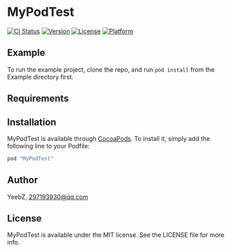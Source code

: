 # MyPodTest

[![CI Status](http://img.shields.io/travis/YeebZ/MyPodTest.svg?style=flat)](https://travis-ci.org/YeebZ/MyPodTest)
[![Version](https://img.shields.io/cocoapods/v/MyPodTest.svg?style=flat)](http://cocoapods.org/pods/MyPodTest)
[![License](https://img.shields.io/cocoapods/l/MyPodTest.svg?style=flat)](http://cocoapods.org/pods/MyPodTest)
[![Platform](https://img.shields.io/cocoapods/p/MyPodTest.svg?style=flat)](http://cocoapods.org/pods/MyPodTest)

## Example

To run the example project, clone the repo, and run `pod install` from the Example directory first.

## Requirements

## Installation

MyPodTest is available through [CocoaPods](http://cocoapods.org). To install
it, simply add the following line to your Podfile:

```ruby
pod "MyPodTest"
```

## Author

YeebZ, 297193930@qq.com

## License

MyPodTest is available under the MIT license. See the LICENSE file for more info.
